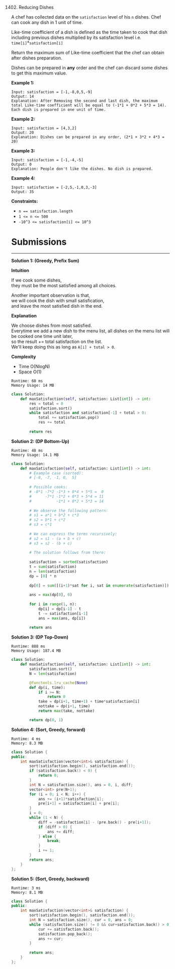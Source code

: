1402. Reducing Dishes

A chef has collected data on the `satisfaction` level of his `n` dishes. Chef can cook any dish in 1 unit of time.

Like-time coefficient of a dish is defined as the time taken to cook that dish including previous dishes multiplied by its satisfaction level  i.e.  `time[i]`*`satisfaction[i]`

Return the maximum sum of Like-time coefficient that the chef can obtain after dishes preparation.

Dishes can be prepared in **any** order and the chef can discard some dishes to get this maximum value.

 

**Example 1:**
```
Input: satisfaction = [-1,-8,0,5,-9]
Output: 14
Explanation: After Removing the second and last dish, the maximum total Like-time coefficient will be equal to (-1*1 + 0*2 + 5*3 = 14). Each dish is prepared in one unit of time.
```

**Example 2:**
```
Input: satisfaction = [4,3,2]
Output: 20
Explanation: Dishes can be prepared in any order, (2*1 + 3*2 + 4*3 = 20)
```

**Example 3:**
```
Input: satisfaction = [-1,-4,-5]
Output: 0
Explanation: People don't like the dishes. No dish is prepared.
```

**Example 4:**
```
Input: satisfaction = [-2,5,-1,0,3,-3]
Output: 35
```

**Constraints:**

* `n == satisfaction.length`
* `1 <= n <= 500`
* `-10^3 <= satisfaction[i] <= 10^3`

# Submissions
---
**Solution 1: (Greedy, Prefix Sum)**

**Intuition**

If we cook some dishes,  
they must be the most satisfied among all choices.

Another important observation is that,  
we will cook the dish with small satisfication,  
and leave the most satisfied dish in the end.

**Explanation**

We choose dishes from most satisfied.  
Everytime we add a new dish to the menu list,
all dishes on the menu list will be cooked one time unit later,  
so the result += total satisfaction on the list.  
We'll keep doing this as long as `A[i] + total > 0`.


**Complexity**

* Time O(NlogN)
* Space O(1)

```
Runtime: 60 ms
Memory Usage: 14 MB
```
```python
class Solution:
    def maxSatisfaction(self, satisfaction: List[int]) -> int:
        res = total = 0
        satisfaction.sort()
        while satisfaction and satisfaction[-1] + total > 0:
            total += satisfaction.pop()
            res += total
            
        return res
```

**Solution 2: (DP Bottom-Up)**
```
Runtime: 48 ms
Memory Usage: 14.1 MB
```
```python
class Solution:
    def maxSatisfaction(self, satisfaction: List[int]) -> int:
        # Example case (sorted):
        # [-8, -7, -1, 0,  5]
        
        # Possible cooks:
        # -8*1 -7*2 -1*3 + 0*4 + 5*5 =  0
        #      -7*1 -1*2 + 0*3 + 5*4 = 11
        #           -1*1 + 0*2 + 5*3 = 14
        
        # We observe the following pattern:
        # s1 = a*1 + b*2 + c*3
        # s2 = b*1 + c*2
        # s3 = c*1
        
        # We can express the terms recursively:
        # s2 = s1 - (a + b + c)
        # s3 = s2 - (b + c)
        
        # The solution follows from there:
        
        satisfaction = sorted(satisfaction)
        t = sum(satisfaction)
        n = len(satisfaction)
        dp = [0] * n
        
        dp[0] = sum([(i+1)*sat for i, sat in enumerate(satisfaction)])
        
        ans = max(dp[0], 0)
        
        for i in range(1, n):
            dp[i] = dp[i-1] - t
            t -= satisfaction[i-1]
            ans = max(ans, dp[i])
        
        return ans
```

**Solution 3: (DP Top-Down)**
```
Runtime: 888 ms
Memory Usage: 187.4 MB
```
```python
class Solution:
    def maxSatisfaction(self, satisfaction: List[int]) -> int:
        satisfaction.sort()
        N = len(satisfaction)

        @functools.lru_cache(None)
        def dp(i, time):
            if i >= N:
                return 0
            take = dp(i+1, time+1) + time*satisfaction[i]
            nottake = dp(i+1, time)
            return max(take, nottake)

        return dp(0, 1)
```

**Solution 4: (Sort, Greedy, forward)**
```
Runtime: 4 ms
Memory: 8.3 MB
```
```c++
class Solution {
public:
    int maxSatisfaction(vector<int>& satisfaction) {
        sort(satisfaction.begin(), satisfaction.end());
        if (satisfaction.back() < 0) {
            return 0;
        }
        int N = satisfaction.size(), ans = 0, i, diff;
        vector<int> pre(N+1);
        for (i = 0; i < N; i++) {
            ans += (i+1)*satisfaction[i];
            pre[i+1] = satisfaction[i] + pre[i];
        }
        i = 0;
        while (1 < N) {
            diff = -satisfaction[i] - (pre.back() - pre[i+1]);
            if (diff > 0) {
                ans += diff;
            } else {
                break;
            }
            i += 1;
        }
        return ans;
    }
};
```

**Solution 5: (Sort, Greedy, backward)**
```
Runtime: 3 ms
Memory: 8.1 MB
```
```c++
class Solution {
public:
    int maxSatisfaction(vector<int>& satisfaction) {
        sort(satisfaction.begin(), satisfaction.end());
        int N = satisfaction.size(), cur = 0, ans = 0;
        while (satisfaction.size() != 0 && cur+satisfaction.back() > 0) {
            cur += satisfaction.back();
            satisfaction.pop_back();
            ans += cur;
        }
        
        return ans;
    }
};
```
